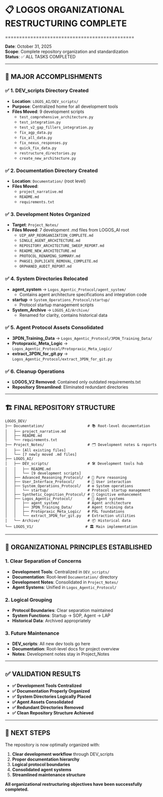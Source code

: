 # 📋 LOGOS ORGANIZATIONAL RESTRUCTURING COMPLETE
==============================================

**Date**: October 31, 2025  
**Scope**: Complete repository organization and standardization  
**Status**: ✅ ALL TASKS COMPLETED

---

## 🎯 **MAJOR ACCOMPLISHMENTS**

### **✅ 1. DEV_scripts Directory Created**
- **Location**: `LOGOS_AI/DEV_scripts/`
- **Purpose**: Centralized home for all development tools
- **Files Moved**: 9 development scripts
  - `test_comprehensive_architecture.py`
  - `test_integration.py`
  - `test_v2_gap_fillers_integration.py`
  - `fix_agp_data.py`
  - `fix_all_data.py`
  - `fix_nexus_responses.py`
  - `quick_fix_data.py`
  - `restructure_directories.py`
  - `create_new_architecture.py`

### **✅ 2. Documentation Directory Created**
- **Location**: `Documentation/` (root level)
- **Files Moved**:
  - `project_narrative.md`
  - `README.md`
  - `requirements.txt`

### **✅ 3. Development Notes Organized**
- **Target**: `Project_Notes/`
- **Files Moved**: 7 development .md files from LOGOS_AI root
  - `UIP_ARP_REORGANIZATION_COMPLETE.md`
  - `SINGLE_AGENT_ARCHITECTURE.md`
  - `REPOSITORY_ARCHITECTURE_SWEEP_REPORT.md`
  - `README_NEW_ARCHITECTURE.md`
  - `PROTOCOL_RENAMING_SUMMARY.md`
  - `PHASE1_DUPLICATE_REMOVAL_COMPLETE.md`
  - `ORPHANED_AUDIT_REPORT.md`

### **✅ 4. System Directories Relocated**
- **agent_system** → `Logos_Agentic_Protocol/agent_system/`
  - Contains agent architecture specifications and integration code
- **startup** → `System_Operations_Protocol/startup/`
  - Protocol startup management scripts
- **System_Archive** → `LOGOS_AI/Archive/`
  - Renamed for clarity, contains historical data

### **✅ 5. Agent Protocol Assets Consolidated**
- **3PDN_Training_Data** → `Logos_Agentic_Protocol/3PDN_Training_Data/`
- **Protopraxic_Meta_Logic** → `Logos_Agentic_Protocol/Protopraxic_Meta_Logic/`
- **extract_3PDN_for_git.py** → `Logos_Agentic_Protocol/extract_3PDN_for_git.py`

### **✅ 6. Cleanup Operations**
- **LOGOS_V2 Removed**: Contained only outdated requirements.txt
- **Repository Streamlined**: Eliminated redundant directories

---

## 🏗️ **FINAL REPOSITORY STRUCTURE**

```
LOGOS_DEV/
├── Documentation/                    # 📚 Root-level documentation
│   ├── project_narrative.md
│   ├── README.md
│   └── requirements.txt
├── Project_Notes/                    # 🗂️ Development notes & reports
│   ├── [All existing files]
│   └── [7 newly moved .md files]
├── LOGOS_AI/
│   ├── DEV_scripts/                  # 🛠️ Development tools hub
│   │   ├── README.md
│   │   └── [9 development scripts]
│   ├── Advanced_Reasoning_Protocol/  # 🧠 Pure reasoning
│   ├── User_Interface_Protocol/      # 🤝 User interaction
│   ├── System_Operations_Protocol/   # ⚙️ System operations
│   │   └── startup/                  # Protocol startup management
│   ├── Synthetic_Cognition_Protocol/ # 🔮 Cognitive enhancement
│   ├── Logos_Agentic_Protocol/       # 🤖 Agent systems
│   │   ├── agent_system/             # Agent architecture
│   │   ├── 3PDN_Training_Data/       # Agent training data
│   │   ├── Protopraxic_Meta_Logic/   # PXL foundations
│   │   └── extract_3PDN_for_git.py   # Extraction utilities
│   └── Archive/                      # 📦 Historical data
└── LOGOS_V1/                        # 🏛️ Main implementation
```

---

## 🎯 **ORGANIZATIONAL PRINCIPLES ESTABLISHED**

### **1. Clear Separation of Concerns**
- **Development Tools**: Centralized in `DEV_scripts/`
- **Documentation**: Root-level `Documentation/` directory
- **Development Notes**: Consolidated in `Project_Notes/`
- **Agent Systems**: Unified in `Logos_Agentic_Protocol/`

### **2. Logical Grouping**
- **Protocol Boundaries**: Clear separation maintained
- **System Functions**: Startup → SOP, Agent → LAP
- **Historical Data**: Archived appropriately

### **3. Future Maintenance**
- **DEV_scripts**: All new dev tools go here
- **Documentation**: Root-level docs for project overview
- **Notes**: Development notes stay in Project_Notes

---

## ✅ **VALIDATION RESULTS**

- **✅ Development Tools Centralized**
- **✅ Documentation Properly Organized** 
- **✅ System Directories Logically Placed**
- **✅ Agent Assets Consolidated**
- **✅ Redundant Directories Removed**
- **✅ Clean Repository Structure Achieved**

---

## 🚀 **NEXT STEPS**

The repository is now optimally organized with:
1. **Clear development workflow** through DEV_scripts
2. **Proper documentation hierarchy**
3. **Logical protocol boundaries**
4. **Consolidated agent systems**
5. **Streamlined maintenance structure**

**All organizational restructuring objectives have been successfully completed.**